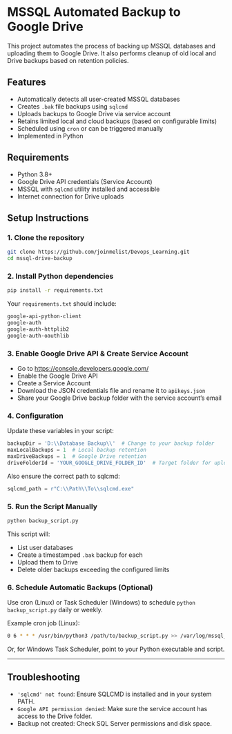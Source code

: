 # MSSQL Automated Backup to Google Drive

This project automates the process of backing up MSSQL databases and uploading them to Google Drive. It also performs cleanup of old local and Drive backups based on retention policies.

## Features

- Automatically detects all user-created MSSQL databases
- Creates `.bak` file backups using `sqlcmd`
- Uploads backups to Google Drive via service account
- Retains limited local and cloud backups (based on configurable limits)
- Scheduled using `cron` or can be triggered manually
- Implemented in Python

## Requirements

- Python 3.8+
- Google Drive API credentials (Service Account)
- MSSQL with `sqlcmd` utility installed and accessible
- Internet connection for Drive uploads

## Setup Instructions

### 1. Clone the repository

```bash
git clone https://github.com/joinmelist/Devops_Learning.git
cd mssql-drive-backup
```

### 2. Install Python dependencies

```bash
pip install -r requirements.txt
```

Your `requirements.txt` should include:

```txt
google-api-python-client
google-auth
google-auth-httplib2
google-auth-oauthlib
```

### 3. Enable Google Drive API & Create Service Account

- Go to https://console.developers.google.com/
- Enable the Google Drive API
- Create a Service Account
- Download the JSON credentials file and rename it to `apikeys.json`
- Share your Google Drive backup folder with the service account’s email

### 4. Configuration

Update these variables in your script:

```python
backupDir = 'D:\\Database Backup\\'  # Change to your backup folder
maxLocalBackups = 1  # Local backup retention
maxDriveBackups = 1  # Google Drive retention
driveFolderId = 'YOUR_GOOGLE_DRIVE_FOLDER_ID'  # Target folder for uploads
```

Also ensure the correct path to sqlcmd:

```python
sqlcmd_path = r"C:\\Path\\To\\sqlcmd.exe"
```

### 5. Run the Script Manually

```bash
python backup_script.py
```

This script will:

- List user databases
- Create a timestamped `.bak` backup for each
- Upload them to Drive
- Delete older backups exceeding the configured limits

### 6. Schedule Automatic Backups (Optional)

Use cron (Linux) or Task Scheduler (Windows) to schedule `python backup_script.py` daily or weekly.

Example cron job (Linux):

```bash
0 6 * * * /usr/bin/python3 /path/to/backup_script.py >> /var/log/mssql_backup.log 2>&1
```

Or, for Windows Task Scheduler, point to your Python executable and script.

---

## Troubleshooting

- `'sqlcmd' not found`: Ensure SQLCMD is installed and in your system PATH.
- `Google API permission denied`: Make sure the service account has access to the Drive folder.
- Backup not created: Check SQL Server permissions and disk space.
